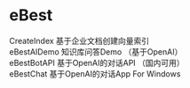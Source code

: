 # eBest
CreateIndex 基于企业文档创建向量索引  <br>
eBestAIDemo 知识库问答Demo （基于OpenAI） <br>
eBestBotAPI 基于OpenAI的对话API （国内可用）<br>
eBestChat   基于OpenAI的对话App For Windows <br>
